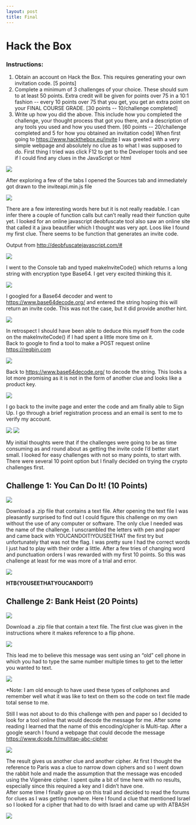 ```yaml
---
layout: post
title: Final
---
```

# Hack the Box
### Instructions:
1.	Obtain an account on Hack the Box. This requires generating your own invitation code. [5 points]
2.	Complete a minimum of 3 challenges of your choice. These should sum to at least 50 points. Extra credit will be given for points over 75 in a 10:1 fashion -- every 10 points over 75 that you get, you get an extra point on your FINAL COURSE GRADE. [30 points -- 10/challenge completed]
3.	Write up how you did the above. This include how you completed the challenge, your thought process that got you there, and a description of any tools you used and how you used them. [60 points -- 20/challenge completed and 5 for how you obtained an invitation code]
When first going to https://www.hackthebox.eu/invite I was greeted with a very simple webpage and absolutely no clue as to what I was supposed to do. First thing I tried was click F12 to get to the Developer tools and see if I could find any clues in the JavaScript or html

<img src= "https://raw.githubusercontent.com/viscovin/viscovin.github.io/master/images/hi.jpg">

After exploring a few of the tabs I opened the Sources tab and immediately got drawn to the inviteapi.min.js file  

<img src= "https://raw.githubusercontent.com/viscovin/viscovin.github.io/master/images/inviteapi.jpg">

There are a few interesting words here but it is not really readable. I can infer there a couple of function calls but can’t really read their function quite yet. I looked for an online javascript deobfuscate tool also saw an online site that called it a java beautifier which I thought was very apt. 
Loos like I found my first clue. There seems to be function that generates an invite code.  

Output from http://deobfuscatejavascript.com/#

<img src= "https://raw.githubusercontent.com/viscovin/viscovin.github.io/master/images/function.jpg">

I went to the Console tab and typed makeInviteCode() which returns a long string with encryption type Base64. I get very excited thinking this it. 

<img src= "https://raw.githubusercontent.com/viscovin/viscovin.github.io/master/images/console.jpg">

I googled for a Base64 decoder and went to https://www.base64decode.org/  and entered the string hoping this will return an invite code. This was not the case, but it did provide another hint. 

<img src= "https://raw.githubusercontent.com/viscovin/viscovin.github.io/master/images/post.jpg">

In retrospect I should have been able to deduce this myself from the code on the makeInviteCode() if I had spent a little more time on it.  
Back to google to find a tool to make a POST request online https://reqbin.com

<img src= "https://raw.githubusercontent.com/viscovin/viscovin.github.io/master/images/post2.jpg">

Back to https://www.base64decode.org/   to decode the string. This looks a lot more promising as it is not in the form of another clue and looks like a product key. 

<img src= "https://raw.githubusercontent.com/viscovin/viscovin.github.io/master/images/key.jpg">

I go back to the invite page and enter the code and am finally able to Sign Up. I go through a brief registration process and an email is sent to me to verify my account. 

<img src= "https://raw.githubusercontent.com/viscovin/viscovin.github.io/master/images/email.jpg">

<img src= "https://raw.githubusercontent.com/viscovin/viscovin.github.io/master/images/htb.jpg">

My initial thoughts were that if the challenges were going to be as time consuming as and round about as getting the invite code I’d better start small.  I looked for easy challenges with not so many points, to start with. There were several 10 point option but I finally decided on trying the crypto challenges first. 

## Challenge 1: You Can Do It! (10 Points) 
<img src= "https://raw.githubusercontent.com/viscovin/viscovin.github.io/master/images/youcan.jpg">

Download a .zip file that contains a text file.  After opening the text file I was pleasantly surprised to find out I could figure this challenge on my own without the use of any computer or software. The only clue I needed was the name of the challenge. I unscrambled the letters with pen and paper and came back with YOUCANDOIT!YOUSEETHAT the first try but unfortunately that was not the flag. I was pretty sure I had the correct words I just had to play with their order a little. After a few tries of changing word and punctuation orders I was rewarded with my first 10 points.  So this was challenge at least for me was more of a trial and error.  

<img src= "https://raw.githubusercontent.com/viscovin/viscovin.github.io/master/images/youcantext.jpg">

**HTB{YOUSEETHATYOUCANDOIT!}**

## Challenge 2: Bank Heist (20 Points)
<img src= "https://raw.githubusercontent.com/viscovin/viscovin.github.io/master/images/bank.jpg">

Download a .zip file that contain a text file.  The first clue was given in the instructions where it makes reference to a flip phone. 

<img src= "https://raw.githubusercontent.com/viscovin/viscovin.github.io/master/images/banktext.jpg">

This lead me to believe this message was sent using an “old” cell phone in which you had to type the same number multiple times to get to the letter you wanted to text. 

<img src= "https://raw.githubusercontent.com/viscovin/viscovin.github.io/master/images/nokia.jpg">

*Note: I am old enough to have used these types of cellphones and remember well what it was like to text   on them so the code on text file made total sense to me. 

Still I was not about to do this challenge with pen and paper so I decided to look for a tool online that would decode the message for me. After some reading I learned that the name of this encoding/cipher is Multi-tap. After a google search I found a webpage that could decode the message https://www.dcode.fr/multitap-abc-cipher

<img src= "https://raw.githubusercontent.com/viscovin/viscovin.github.io/master/images/multitap.jpg">

The result gives us another clue and another cipher.  At first I thought the reference to Paris was a clue to narrow down ciphers and so I went down the rabbit hole and made the assumption that the message was encoded using the Vigenère cipher. I spent quite a bit of time here with no results, especially since this required a key and I didn’t have one.  
After some time I finally gave up on this trail and decided to read the forums for clues as I was getting nowhere. Here I found a clue that mentioned Israel so I looked for a cipher that had to do with Israel and came up with ATBASH

<img src= "https://raw.githubusercontent.com/viscovin/viscovin.github.io/master/images/clue1.jpg">








